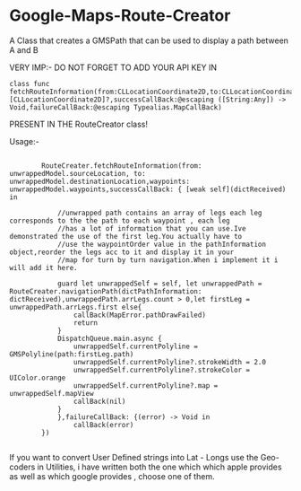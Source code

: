 # Google-Maps-Route-Creator
A Class that creates a GMSPath that can be used to display a path between A and B

VERY IMP:-
DO NOT FORGET TO ADD YOUR API KEY IN

```
class func fetchRouteInformation(from:CLLocationCoordinate2D,to:CLLocationCoordinate2D,waypoints:[CLLocationCoordinate2D]?,successCallBack:@escaping ([String:Any]) -> Void,failureCallBack:@escaping Typealias.MapCallBack)
```
 PRESENT IN THE RouteCreator class!

Usage:-

```

        RouteCreater.fetchRouteInformation(from: unwrappedModel.sourceLocation, to: unwrappedModel.destinationLocation,waypoints: unwrappedModel.waypoints,successCallBack: { [weak self](dictReceived) in
            
            //unwrapped path contains an array of legs each leg corresponds to the the path to each waypoint , each leg 
            //has a lot of information that you can use.Ive demonstrated the use of the first leg.You actually have to
            //use the waypointOrder value in the pathInformation object,reorder the legs acc to it and display it in your
            //map for turn by turn navigation.When i implement it i will add it here.
 
            guard let unwrappedSelf = self, let unwrappedPath = RouteCreater.navigationPath(dictPathInformation: dictReceived),unwrappedPath.arrLegs.count > 0,let firstLeg = unwrappedPath.arrLegs.first else{
                callBack(MapError.pathDrawFailed)
                return
            }
            DispatchQueue.main.async {
                unwrappedSelf.currentPolyline = GMSPolyline(path:firstLeg.path)
                unwrappedSelf.currentPolyline?.strokeWidth = 2.0
                unwrappedSelf.currentPolyline?.strokeColor = UIColor.orange
                unwrappedSelf.currentPolyline?.map = unwrappedSelf.mapView
                callBack(nil)
            }
            },failureCallBack: {(error) -> Void in
                callBack(error)
        })
        
```

If you want to convert User Defined strings into Lat - Longs use the Geo-coders in Utilities, i have written both the one which which apple provides as well as which google provides , choose one of them.
